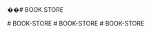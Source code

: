 ��#   BOOK STORE

 
 
#   B O O K - S T O R E  
 #   B O O K - S T O R E  
 #   B O O K - S T O R E  
 